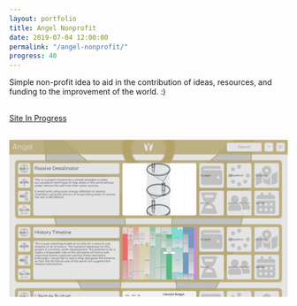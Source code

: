```yaml
---
layout: portfolio
title: Angel Nonprofit
date: 2019-07-04 12:00:00
permalink: "/angel-nonprofit/"
progress: 40
---
```



Simple non-profit idea to aid in the contribution of ideas, resources, and funding to the improvement of the world. :)

<br>
<a class="button" href="https://tlee753.com/angel/">
Site In Progress
</a>
<br><br>

![Site Demo](/assets/img/portfolio/angel-nonprofit/angel.png)